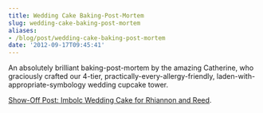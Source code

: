 ```yaml
---
title: Wedding Cake Baking-Post-Mortem
slug: wedding-cake-baking-post-mortem
aliases:
- /blog/post/wedding-cake-baking-post-mortem
date: '2012-09-17T09:45:41'
---
```


An absolutely brilliant baking-post-mortem by the amazing Catherine, who graciously crafted our 4-tier, practically-every-allergy-friendly, laden-with-appropriate-symbology wedding cupcake tower.

[Show-Off Post: Imbolc Wedding Cake for Rhiannon and Reed](http://catescates.com.au/2012/09/16/show-off-post-imbolc-wedding-cake-for-rhiannon-and-reed/).
<!--more-->
